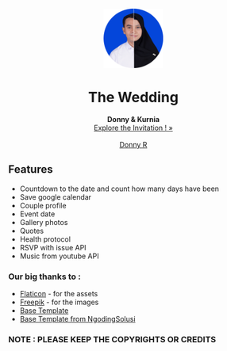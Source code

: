 <div id="top"></div>
<!--
*** Thanks for checking out our wedding invitation template.
*** Don't forget to give the project a star!
*** Thanks again! Now go create something AMAZING! :D
-->


<!-- PROJECT LOGO -->
<br />
<div align="center">
  <a href="https://imodstyle.github.io/the-wedding/">
    <img src="images/readme/half%20circle.png" alt="Logo" width="120" height="120">
  </a>

  <h1 align="center">The Wedding</h1>

  <p align="center">
    <strong>Donny & Kurnia</strong>
    <br />
    <a href="https://imodstyle.github.io/the-wedding/">Explore the Invitation ! »</a>
    <br />
    <br />
    <a href="https://github.com/imodstyle">Donny R</a>
  </p>
</div>

## Features
- Countdown to the date and count how many days have been
- Save google calendar
- Couple profile
- Event date
- Gallery photos
- Quotes
- Health protocol
- RSVP with issue API
- Music from youtube API

### Our big thanks to :
- [Flaticon](https://flaticon.com) - for the assets
- [Freepik](https://freepik.com) - for the images
- [Base Template](https://technext.github.io/wedding/)
- [Base Template from NgodingSolusi](https://github.com/NgodingSolusi/the-wedding-of-rehan-maulidan)

### NOTE : PLEASE KEEP THE COPYRIGHTS OR CREDITS
